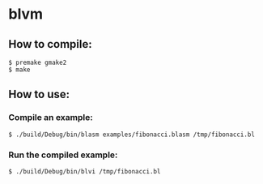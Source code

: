 # blvm

## How to compile:

```console
$ premake gmake2
$ make
```

## How to use:

### Compile an example:

```console
$ ./build/Debug/bin/blasm examples/fibonacci.blasm /tmp/fibonacci.bl
```

### Run the compiled example:

```console
$ ./build/Debug/bin/blvi /tmp/fibonacci.bl
```
